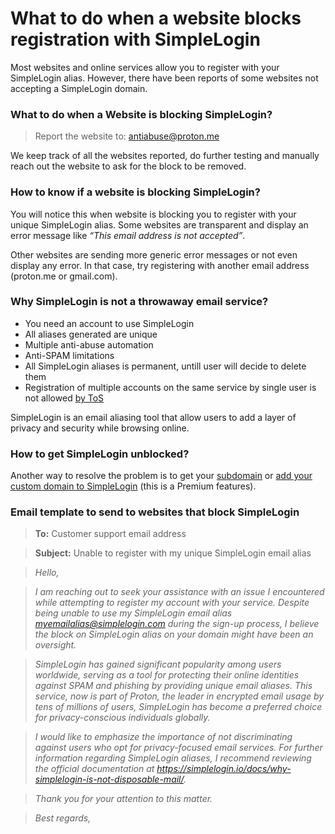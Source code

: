# What to do when a website blocks registration with SimpleLogin

Most websites and online services allow you to register with your SimpleLogin alias. However, there have been reports of some websites not accepting a SimpleLogin domain.

### **What to do when a Website is blocking SimpleLogin?**

> Report the website to: [antiabuse@proton.me](mailto:antiabuse@proton.me?subject=This%20website%20blocks%20registration%20with%20SimpleLogin:%20https://thisdomain.com&body=Hi%20there,%20I%20want%20to%20report%20a%20website%20that%20is%20blocking%20me%20to%20register%20using%20my%20SimpleLogin%20email%20alias.)

We keep track of all the websites reported, do further testing and manually reach out the website to ask for the block to be removed.

### **How to know if a website is blocking SimpleLogin?**

You will notice this when website is blocking you to register with your unique SimpleLogin alias. Some websites are transparent and display an error message like *“This email address is not accepted”*.

Other websites are sending more generic error messages or not even display any error. In that case, try registering with another email address (proton.me or gmail.com).

### **Why SimpleLogin is not a throwaway email service?**

- You need an account to use SimpleLogin
- All aliases generated are unique
- Multiple anti-abuse automation
- Anti-SPAM limitations
- All SimpleLogin aliases is permanent, untill user will decide to delete them
- Registration of multiple accounts on the same service by single user is not allowed [by ToS](https://simplelogin.io/terms/)

SimpleLogin is an email aliasing tool that allow users to add a layer of privacy and security while browsing online.

### **How to get SimpleLogin unblocked?**

Another way to resolve the problem is to get your [subdomain](https://simplelogin.io/docs/subdomain/new/) or [add your custom domain to SimpleLogin](https://simplelogin.io/docs/custom-domain/add-domain/) (this is a Premium features).  

### **Email template to send to websites that block SimpleLogin**

> **To:** Customer support email address

> **Subject:** Unable to register with my unique SimpleLogin email alias

> *Hello,*

> *I am reaching out to seek your assistance with an issue I encountered while attempting to register my account with your service. Despite being unable to use my SimpleLogin email alias myemailalias@simplelogin.com during the sign-up process, I believe the block on SimpleLogin alias on your domain might have been an oversight.*

>*SimpleLogin has gained significant popularity among users worldwide, serving as a tool for protecting their online identities against SPAM and phishing by providing unique email aliases. This service, now is part of Proton, the leader in encrypted email usage by tens of millions of users, SimpleLogin has become a preferred choice for privacy-conscious individuals globally.*

> *I would like to emphasize the importance of not discriminating against users who opt for privacy-focused email services. For further information regarding SimpleLogin aliases, I recommend reviewing the official documentation at https://simplelogin.io/docs/why-simplelogin-is-not-disposable-mail/.*

> *Thank you for your attention to this matter.*

> *Best regards,*
